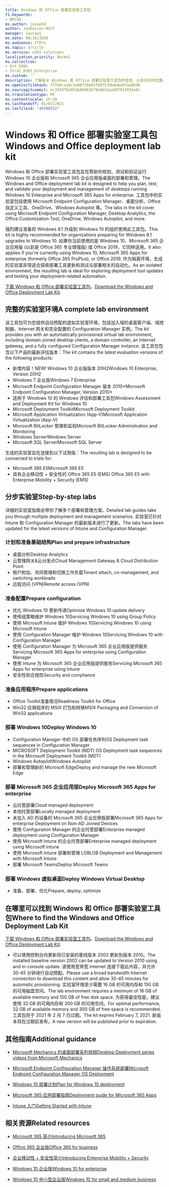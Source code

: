```yaml
---
title: Windows 和 Office 部署实验室工具包
f1.keywords:
- NOCSH
ms.author: josephd
author: JoeDavies-MSFT
manager: laurawi
ms.date: 08/10/2020
ms.audience: ITPro
ms.topic: article
ms.service: o365-solutions
localization_priority: Normal
ms.collection:
- Ent_O365
- Strat_O365_Enterprise
ms.custom: ''
description: 了解有关 Windows 和 Office 部署实验室工具包的信息，以及访问的位置。
ms.openlocfilehash: f7f6dcaa9c1e007f6b83f897539bdabe9faa0b96
ms.sourcegitcommit: ec293978e951b09903b79e6642aa587824935e0c
ms.translationtype: MT
ms.contentlocale: zh-CN
ms.lasthandoff: 01/07/2021
ms.locfileid: "49780552"
---
```

# <a name="windows-and-office-deployment-lab-kit"></a><span data-ttu-id="932fc-103">Windows 和 Office 部署实验室工具包</span><span class="sxs-lookup"><span data-stu-id="932fc-103">Windows and Office deployment lab kit</span></span>

<span data-ttu-id="932fc-104">Windows 和 Office 部署实验室工具包旨在帮助你规划、测试和验证运行 Windows 10 企业版和 Microsoft 365 企业应用版桌面的部署和管理。</span><span class="sxs-lookup"><span data-stu-id="932fc-104">The Windows and Office deployment lab kit is designed to help you plan, test, and validate your deployment and management of desktops running Windows 10 Enterprise and Microsoft 365 Apps for enterprise.</span></span> <span data-ttu-id="932fc-105">工具包中的实验室包括使用 Microsoft Endpoint Configuration Manager、桌面分析、Office 自定义工具、OneDrive、Windows Autopilot 等。</span><span class="sxs-lookup"><span data-stu-id="932fc-105">The labs in the kit cover using Microsoft Endpoint Configuration Manager, Desktop Analytics, the Office Customization Tool, OneDrive, Windows Autopilot, and more.</span></span>

<span data-ttu-id="932fc-106">强烈建议准备将 Windows 8.1 升级到 Windows 10 的组织使用此工具包。</span><span class="sxs-lookup"><span data-stu-id="932fc-106">This kit is highly recommended for organizations preparing for Windows 8.1 upgrades to Windows 10.</span></span> <span data-ttu-id="932fc-107">如果你当前使用的是 Windows 10、Microsoft 365 企业应用版 (以前是 Office 365 专业增强版) 或 Office 2019，它同样适用。</span><span class="sxs-lookup"><span data-stu-id="932fc-107">It also applies if you're currently using Windows 10, Microsoft 365 Apps for enterprise (formerly Office 365 ProPlus), or Office 2019.</span></span> <span data-ttu-id="932fc-108">作为隔离环境，生成的实验室非常适合探索部署工具更新和测试与部署相关的自动化。</span><span class="sxs-lookup"><span data-stu-id="932fc-108">As an isolated environment, the resulting lab is ideal for exploring deployment tool updates and testing your deployment-related automation.</span></span>

<span data-ttu-id="932fc-109">[下载 Windows 和 Office 部署实验室工具包](https://www.microsoft.com/evalcenter/evaluate-lab-kit)。</span><span class="sxs-lookup"><span data-stu-id="932fc-109">[Download the Windows and Office Deployment Lab Kit](https://www.microsoft.com/evalcenter/evaluate-lab-kit).</span></span>

## <a name="a-complete-lab-environment"></a><span data-ttu-id="932fc-110">完整的实验室环境</span><span class="sxs-lookup"><span data-stu-id="932fc-110">A complete lab environment</span></span>

<span data-ttu-id="932fc-111">该工具包可为您提供自动预配的虚拟实验室环境，包括加入域的桌面客户端、域控制器、Internet 网关和完全配置的 Configuration Manager 实例。</span><span class="sxs-lookup"><span data-stu-id="932fc-111">The kit provides you with an automatically provisioned virtual lab environment, including domain-joined desktop clients, a domain controller, an Internet gateway, and a fully configured Configuration Manager instance.</span></span> <span data-ttu-id="932fc-112">该工具包包含以下产品的最新评估版本：</span><span class="sxs-lookup"><span data-stu-id="932fc-112">The kit contains the latest evaluation versions of the following products:</span></span>

  - <span data-ttu-id="932fc-113">新增内容！</span><span class="sxs-lookup"><span data-stu-id="932fc-113">NEW!</span></span> <span data-ttu-id="932fc-114">Windows 10 企业版版本 20H2</span><span class="sxs-lookup"><span data-stu-id="932fc-114">Windows 10 Enterprise, Version 20H2</span></span>
  - <span data-ttu-id="932fc-115">Windows 7 企业版</span><span class="sxs-lookup"><span data-stu-id="932fc-115">Windows 7 Enterprise</span></span>
  - <span data-ttu-id="932fc-116">Microsoft Endpoint Configuration Manager 版本 2010\*</span><span class="sxs-lookup"><span data-stu-id="932fc-116">Microsoft Endpoint Configuration Manager, Version 2010\*</span></span>
  - <span data-ttu-id="932fc-117">适用于 Windows 10 的 Windows 评估和部署工具包</span><span class="sxs-lookup"><span data-stu-id="932fc-117">Windows Assessment and Deployment Kit for Windows 10</span></span>
  - <span data-ttu-id="932fc-118">Microsoft Deployment Toolkit</span><span class="sxs-lookup"><span data-stu-id="932fc-118">Microsoft Deployment Toolkit</span></span>
  - <span data-ttu-id="932fc-119">Microsoft Application Virtualization (App-V)</span><span class="sxs-lookup"><span data-stu-id="932fc-119">Microsoft Application Virtualization (App-V)</span></span>
  - <span data-ttu-id="932fc-120">Microsoft BitLocker 管理和监视</span><span class="sxs-lookup"><span data-stu-id="932fc-120">Microsoft BitLocker Administration and Monitoring</span></span> 
  - <span data-ttu-id="932fc-121">Windows Server</span><span class="sxs-lookup"><span data-stu-id="932fc-121">Windows Server</span></span> 
  - <span data-ttu-id="932fc-122">Microsoft SQL Server</span><span class="sxs-lookup"><span data-stu-id="932fc-122">Microsoft SQL Server</span></span> 

<span data-ttu-id="932fc-123">生成的实验室旨在连接到以下试用版：</span><span class="sxs-lookup"><span data-stu-id="932fc-123">The resulting lab is designed to be connected to trials for:</span></span> 

  - <span data-ttu-id="932fc-124">Microsoft 365 E5</span><span class="sxs-lookup"><span data-stu-id="932fc-124">Microsoft 365 E5</span></span>
  - <span data-ttu-id="932fc-125">具有企业移动性 + 安全性的 Office 365 E5 (EMS) </span><span class="sxs-lookup"><span data-stu-id="932fc-125">Office 365 E5 with Enterprise Mobility + Security (EMS)</span></span>

## <a name="step-by-step-labs"></a><span data-ttu-id="932fc-126">分步实验室</span><span class="sxs-lookup"><span data-stu-id="932fc-126">Step-by-step labs</span></span>

<span data-ttu-id="932fc-127">详细的实验室指南会带你了解多个部署和管理方案。</span><span class="sxs-lookup"><span data-stu-id="932fc-127">Detailed lab guides take you through multiple deployment and management scenarios.</span></span> <span data-ttu-id="932fc-128">实验室已针对 Intune 和 Configuration Manager 的最新版本进行了更新。</span><span class="sxs-lookup"><span data-stu-id="932fc-128">The labs have been updated for the latest versions of Intune and Configuration Manager.</span></span> 

### <a name="plan-and-prepare-infrastructure"></a><span data-ttu-id="932fc-129">计划和准备基础结构</span><span class="sxs-lookup"><span data-stu-id="932fc-129">Plan and prepare infrastructure</span></span> 
- <span data-ttu-id="932fc-130">桌面分析</span><span class="sxs-lookup"><span data-stu-id="932fc-130">Desktop Analytics</span></span> 
- <span data-ttu-id="932fc-131">云管理网关&云分发点</span><span class="sxs-lookup"><span data-stu-id="932fc-131">Cloud Management Gateway & Cloud Distribution Point</span></span> 
- <span data-ttu-id="932fc-132">租户附加、共同管理和切换工作负载</span><span class="sxs-lookup"><span data-stu-id="932fc-132">Tenant attach, co-management, and switching workloads</span></span> 
- <span data-ttu-id="932fc-133">远程访问 (VPN)</span><span class="sxs-lookup"><span data-stu-id="932fc-133">Remote access (VPN)</span></span> 

### <a name="prepare-configuration"></a><span data-ttu-id="932fc-134">准备配置</span><span class="sxs-lookup"><span data-stu-id="932fc-134">Prepare configuration</span></span>   

- <span data-ttu-id="932fc-135">优化 Windows 10 更新传递</span><span class="sxs-lookup"><span data-stu-id="932fc-135">Optimize Windows 10 update delivery</span></span>   
- <span data-ttu-id="932fc-136">使用组策略维护 Windows 10</span><span class="sxs-lookup"><span data-stu-id="932fc-136">Servicing Windows 10 using Group Policy</span></span>
- <span data-ttu-id="932fc-137">使用 Microsoft Intune 维护 Windows 10</span><span class="sxs-lookup"><span data-stu-id="932fc-137">Servicing Windows 10 using Microsoft Intune</span></span>   
- <span data-ttu-id="932fc-138">使用 Configuration Manager 维护 Windows 10</span><span class="sxs-lookup"><span data-stu-id="932fc-138">Servicing Windows 10 with Configuration Manager</span></span>   
- <span data-ttu-id="932fc-139">使用 Configuration Manager 为 Microsoft 365 企业应用版提供服务</span><span class="sxs-lookup"><span data-stu-id="932fc-139">Servicing Microsoft 365 Apps for enterprise using Configuration Manager</span></span>   
- <span data-ttu-id="932fc-140">使用 Intune 为 Microsoft 365 企业应用版提供服务</span><span class="sxs-lookup"><span data-stu-id="932fc-140">Servicing Microsoft 365 Apps for enterprise using Intune</span></span>  
- <span data-ttu-id="932fc-141">安全性和合规性</span><span class="sxs-lookup"><span data-stu-id="932fc-141">Security and compliance</span></span>   

### <a name="prepare-applications"></a><span data-ttu-id="932fc-142">准备应用程序</span><span class="sxs-lookup"><span data-stu-id="932fc-142">Prepare applications</span></span>    

- <span data-ttu-id="932fc-143">Office Toolkit准备情况</span><span class="sxs-lookup"><span data-stu-id="932fc-143">Readiness Toolkit for Office</span></span>  
- <span data-ttu-id="932fc-144">Win32 应用程序的 MSIX 打包和转换</span><span class="sxs-lookup"><span data-stu-id="932fc-144">MSIX Packaging and Conversion of Win32 applications</span></span>   

### <a name="deploy-windows-10"></a><span data-ttu-id="932fc-145">部署 Windows 10</span><span class="sxs-lookup"><span data-stu-id="932fc-145">Deploy Windows 10</span></span>   

- <span data-ttu-id="932fc-146">Configuration Manager 中的 OS 部署任务序列</span><span class="sxs-lookup"><span data-stu-id="932fc-146">OS Deployment task sequences in Configuration Manager</span></span>
- <span data-ttu-id="932fc-147">MICROSOFT Deployment Toolkit (MDT) </span><span class="sxs-lookup"><span data-stu-id="932fc-147">OS Deployment task sequences in the Microsoft Deployment Toolkit (MDT)</span></span>
- <span data-ttu-id="932fc-148">Windows Autopilot</span><span class="sxs-lookup"><span data-stu-id="932fc-148">Windows Autopilot</span></span>
- <span data-ttu-id="932fc-149">部署和管理新的 Microsoft Edge</span><span class="sxs-lookup"><span data-stu-id="932fc-149">Deploy and manage the new Microsoft Edge</span></span>  

### <a name="deploy-microsoft-365-apps-for-enterprise"></a><span data-ttu-id="932fc-150">部署 Microsoft 365 企业应用版</span><span class="sxs-lookup"><span data-stu-id="932fc-150">Deploy Microsoft 365 Apps for enterprise</span></span>    

- <span data-ttu-id="932fc-151">云托管部署</span><span class="sxs-lookup"><span data-stu-id="932fc-151">Cloud managed deployment</span></span>  
- <span data-ttu-id="932fc-152">本地托管部署</span><span class="sxs-lookup"><span data-stu-id="932fc-152">Locally managed deployment</span></span>    
- <span data-ttu-id="932fc-153">未加入 AD 的设备的 Microsoft 365 企业应用版部署</span><span class="sxs-lookup"><span data-stu-id="932fc-153">Microsoft 365 Apps for enterprise Deployment on Non-AD Joined Devices</span></span> 
- <span data-ttu-id="932fc-154">使用 Configuration Manager 的企业托管部署</span><span class="sxs-lookup"><span data-stu-id="932fc-154">Enterprise managed deployment using Configuration Manager</span></span>
- <span data-ttu-id="932fc-155">使用 Microsoft Intune 的企业托管部署</span><span class="sxs-lookup"><span data-stu-id="932fc-155">Enterprise managed deployment using Microsoft Intune</span></span>  
- <span data-ttu-id="932fc-156">使用 Microsoft Intune 部署和管理 LOB</span><span class="sxs-lookup"><span data-stu-id="932fc-156">LOB Deployment and Management with Microsoft Intune</span></span>
- <span data-ttu-id="932fc-157">部署 Microsoft Teams</span><span class="sxs-lookup"><span data-stu-id="932fc-157">Deploy Microsoft Teams</span></span>

### <a name="deploy-windows-virtual-desktop"></a><span data-ttu-id="932fc-158">部署 Windows 虚拟桌面</span><span class="sxs-lookup"><span data-stu-id="932fc-158">Deploy Windows Virtual Desktop</span></span>  

- <span data-ttu-id="932fc-159">准备、部署、优化</span><span class="sxs-lookup"><span data-stu-id="932fc-159">Prepare, deploy, optimize</span></span>
 
## <a name="where-to-find-the-windows-and-office-deployment-lab-kit"></a><span data-ttu-id="932fc-160">在哪里可以找到 Windows 和 Office 部署实验室工具包</span><span class="sxs-lookup"><span data-stu-id="932fc-160">Where to find the Windows and Office Deployment Lab Kit</span></span>

<span data-ttu-id="932fc-161">[下载 Windows 和 Office 部署实验室工具包](https://www.microsoft.com/evalcenter/evaluate-lab-kit)。</span><span class="sxs-lookup"><span data-stu-id="932fc-161">[Download the Windows and Office Deployment Lab Kit](https://www.microsoft.com/evalcenter/evaluate-lab-kit).</span></span>

* <span data-ttu-id="932fc-162">可以使用控制台内更新将已安装的基线版本 2002 更新到版本 2010。</span><span class="sxs-lookup"><span data-stu-id="932fc-162">The installed baseline version 2002 can be updated to Version 2010 using and in-console update.</span></span> <span data-ttu-id="932fc-163">请使用宽带宽 Internet 连接下载此内容，并允许 30-45 分钟进行自动预配。</span><span class="sxs-lookup"><span data-stu-id="932fc-163">Please use a broad bandwidth Internet connection to download this content and allow 30-45 minutes for automatic provisioning.</span></span> <span data-ttu-id="932fc-164">实验室环境至少需要 16 GB 的可用内存和 150 GB 的可用磁盘空间。</span><span class="sxs-lookup"><span data-stu-id="932fc-164">The lab environment requires a minimum of 16 GB of available memory and 150 GB of free disk space.</span></span> <span data-ttu-id="932fc-165">为获得最佳性能，建议使用 32 GB 的可用内存和 300 GB 的可用空间。</span><span class="sxs-lookup"><span data-stu-id="932fc-165">For optimal performance, 32 GB of available memory and 300 GB of free space is recommended.</span></span> <span data-ttu-id="932fc-166">工具包将于 2021 年 2 月 7 日过期。</span><span class="sxs-lookup"><span data-stu-id="932fc-166">The kit expires February 7, 2021.</span></span> <span data-ttu-id="932fc-167">新版本将在过期前发布。</span><span class="sxs-lookup"><span data-stu-id="932fc-167">A new version will be published prior to expiration.</span></span>

## <a name="additional-guidance"></a><span data-ttu-id="932fc-168">其他指南</span><span class="sxs-lookup"><span data-stu-id="932fc-168">Additional guidance</span></span>

  - [<span data-ttu-id="932fc-169">Microsoft Mechanics 的桌面部署系列视频</span><span class="sxs-lookup"><span data-stu-id="932fc-169">Desktop Deployment series videos from Microsoft Mechanics</span></span>](https://www.aka.ms/watchhowtoshift)

  - [<span data-ttu-id="932fc-170">Microsoft Endpoint Configuration Manager 操作系统部署</span><span class="sxs-lookup"><span data-stu-id="932fc-170">Microsoft Endpoint Configuration Manager OS Deployment</span></span>](https://docs.microsoft.com/mem/configmgr/osd/understand/introduction-to-operating-system-deployment)

  - [<span data-ttu-id="932fc-171">Windows 10 部署计划</span><span class="sxs-lookup"><span data-stu-id="932fc-171">Plan for Windows 10 deployment</span></span>](https://docs.microsoft.com/windows/deployment/planning/index)

  - [<span data-ttu-id="932fc-172">Microsoft 365 应用部署指南</span><span class="sxs-lookup"><span data-stu-id="932fc-172">Deployment guide for Microsoft 365 Apps</span></span>](https://docs.microsoft.com/deployoffice/deployment-guide-microsoft-365-apps)

  - [<span data-ttu-id="932fc-173">Intune 入门</span><span class="sxs-lookup"><span data-stu-id="932fc-173">Getting Started with Intune</span></span>](https://docs.microsoft.com/intune/get-started-evaluation)

## <a name="related-resources"></a><span data-ttu-id="932fc-174">相关资源</span><span class="sxs-lookup"><span data-stu-id="932fc-174">Related resources</span></span>

  - [<span data-ttu-id="932fc-175">Microsoft 365 简介</span><span class="sxs-lookup"><span data-stu-id="932fc-175">Introducing Microsoft 365</span></span>](https://www.microsoft.com/microsoft-365/default.aspx)

  - [<span data-ttu-id="932fc-176">Office 365 企业版</span><span class="sxs-lookup"><span data-stu-id="932fc-176">Office 365 for business</span></span>](https://products.office.com/business/office)

  - [<span data-ttu-id="932fc-177">企业移动性 + 安全性简介</span><span class="sxs-lookup"><span data-stu-id="932fc-177">Introducing Enterprise Mobility + Security</span></span>](https://www.microsoft.com/cloud-platform/enterprise-mobility-security)

  - [<span data-ttu-id="932fc-178">Windows 10 企业版</span><span class="sxs-lookup"><span data-stu-id="932fc-178">Windows 10 for enterprise</span></span>](https://www.microsoft.com/WindowsForBusiness/windows-for-enterprise)

  - [<span data-ttu-id="932fc-179">Windows 10 中小型企业版</span><span class="sxs-lookup"><span data-stu-id="932fc-179">Windows 10 for small and medium business</span></span>](https://www.microsoft.com/WindowsForBusiness/windows-for-small-business)
